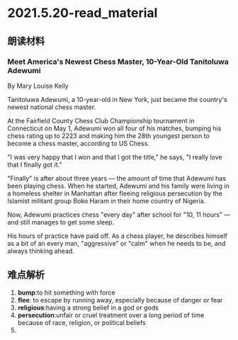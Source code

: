 # 2021.5.20-read_material

## 朗读材料

### Meet America's Newest Chess Master, 10-Year-Old Tanitoluwa Adewumi

By Mary Louise Kelly

Tanitoluwa Adewumi, a 10-year-old in New York, just became the country's newest national chess master.

At the Fairfield County Chess Club Championship tournament in Connecticut on May 1, Adewumi won all four of his matches, bumping his chess rating up to 2223 and making him the 28th youngest person to become a chess master, according to US Chess.

"I was very happy that I won and that I got the title," he says, "I really love that I finally got it."

"Finally" is after about three years — the amount of time that Adewumi has been playing chess. When he started, Adewumi and his family were living in a homeless shelter in Manhattan after fleeing religious persecution by the Islamist militant group Boko Haram in their home country of Nigeria.

Now, Adewumi practices chess "every day" after school for "10, 11 hours" — and still manages to get some sleep.

His hours of practice have paid off. As a chess player, he describes himself as a bit of an every man, "aggressive" or "calm" when he needs to be, and always thinking ahead.

## 难点解析
1. **bump**:to hit something with force
2. **flee**: to escape by running away, especially because of danger or fear
3. **religious**:having a strong belief in a god or gods
4. **persecution**:unfair or cruel treatment over a long period of time because of race, religion, or political beliefs
5. 